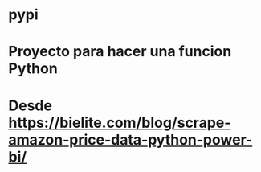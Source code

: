 # pypi
# Proyecto para hacer una funcion Python 
# Desde https://bielite.com/blog/scrape-amazon-price-data-python-power-bi/
